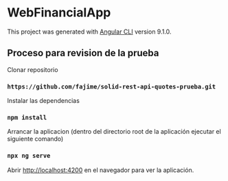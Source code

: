 # WebFinancialApp

This project was generated with [Angular CLI](https://github.com/angular/angular-cli) version 9.1.0.

## Proceso para revision de la prueba

Clonar repositorio

### `https://github.com/fajime/solid-rest-api-quotes-prueba.git`

Instalar las dependencias

### `npm install`

Arrancar la aplicacion (dentro del directorio root de la aplicación ejecutar el siguiente comando)

### `npx ng serve`

Abrir [http://localhost:4200](http://localhost:4200) en el navegador para ver la aplicación.
